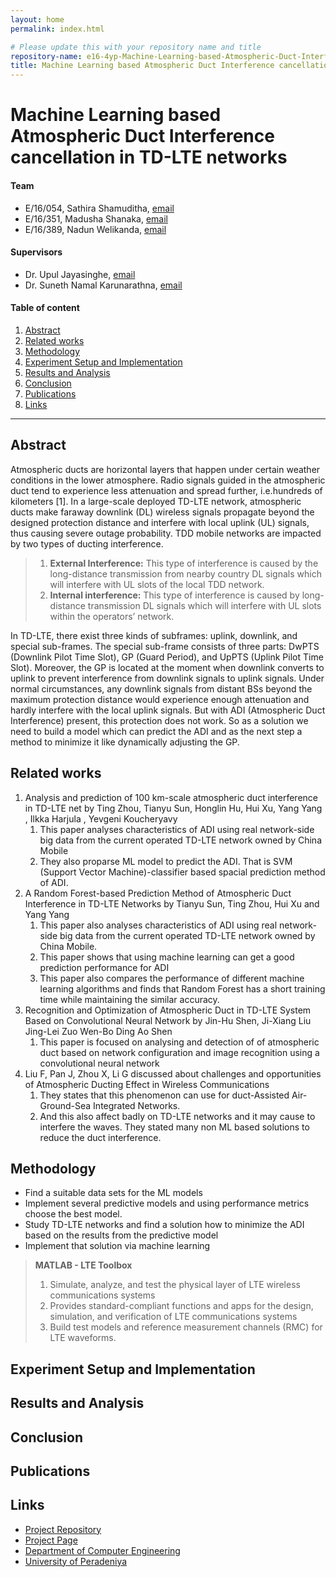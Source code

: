 ```yaml
---
layout: home
permalink: index.html

# Please update this with your repository name and title
repository-name: e16-4yp-Machine-Learning-based-Atmospheric-Duct-Interference-cancellation-in-TD-LTE-networkseYY-4yp-project-template
title: Machine Learning based Atmospheric Duct Interference cancellation in TD-LTE networks
---
```


[comment]: # "This is the standard layout for the project, but you can clean this and use your own template"

# Machine Learning based Atmospheric Duct Interference cancellation in TD-LTE networks

#### Team

- E/16/054, Sathira Shamuditha, [email](mailto:e16054@eng.pdn.ac.lk)
- E/16/351, Madusha Shanaka, [email](mailto:e16351@eng.pdn.ac.lk)
- E/16/389, Nadun Welikanda, [email](mailto:e16389@eng.pdn.ac.lk)

#### Supervisors

- Dr. Upul Jayasinghe, [email](mailto:upuljm@eng.pdn.ac.lk)
- Dr. Suneth Namal Karunarathna, [email](mailto:namal@eng.pdn.ac.lk)

#### Table of content

1. [Abstract](#abstract)
2. [Related works](#related-works)
3. [Methodology](#methodology)
4. [Experiment Setup and Implementation](#experiment-setup-and-implementation)
5. [Results and Analysis](#results-and-analysis)
6. [Conclusion](#conclusion)
7. [Publications](#publications)
8. [Links](#links)

---

## Abstract

Atmospheric ducts are horizontal layers that happen under certain weather conditions in the lower atmosphere. Radio signals guided in the atmospheric duct tend to experience less attenuation and spread further, i.e.hundreds of kilometers [1]. In a large-scale deployed TD-LTE network, atmospheric ducts make faraway downlink (DL) wireless signals propagate beyond the designed protection distance and interfere with local uplink (UL) signals, thus causing severe outage probability. TDD mobile networks are impacted by two types of ducting interference.  

> 1. **External Interference:** This type of interference is caused by the long-distance transmission from nearby country DL signals which will interfere with UL slots of the local TDD network.
> 2. **Internal interference:** This type of interference is caused by long-distance transmission DL signals which will interfere with UL slots within the operators’ network.  

In TD-LTE, there exist three kinds of subframes: uplink, downlink, and special sub-frames. The special sub-frame consists of three parts: DwPTS (Downlink Pilot Time Slot), GP (Guard Period), and UpPTS (Uplink Pilot Time Slot). Moreover, the GP is located at the moment when downlink converts to uplink to prevent interference from downlink signals to uplink signals. Under normal circumstances, any downlink signals from distant BSs beyond the maximum protection distance would experience enough attenuation and hardly interfere with the local uplink signals. But with ADI (Atmospheric Duct Interference)  present, this protection does not work. So as a solution we need to build a model which can predict the ADI and as the next step a method to minimize it like dynamically adjusting the GP.  

## Related works
1. Analysis and prediction of 100 km-scale atmospheric duct interference in TD-LTE net by Ting Zhou, Tianyu Sun, Honglin Hu, Hui Xu, Yang Yang , Ilkka Harjula , Yevgeni Koucheryavy
   1. This paper analyses characteristics of ADI using real network-side big data from the current operated TD-LTE network owned by China Mobile
   2. They also proparse ML model to predict the ADI. That is  SVM (Support Vector Machine)-classifier based spacial prediction method of ADI.
2. A Random Forest-based Prediction Method of Atmospheric Duct Interference in TD-LTE Networks by Tianyu Sun, Ting Zhou, Hui Xu and Yang Yang
   1. This paper also analyses characteristics of ADI using real network-side big data from the current operated TD-LTE network owned by China Mobile.
   2. This paper shows that using machine learning can get a good prediction performance for ADI
   3. This paper also compares the performance of different machine learning algorithms and finds  that Random Forest has a short training time while maintaining the similar accuracy.
3. Recognition and Optimization of Atmospheric Duct in TD-LTE System Based on Convolutional Neural Network by Jin-Hu Shen, Ji-Xiang Liu Jing-Lei Zuo Wen-Bo Ding Ao Shen
   1. This paper is focused on analysing and detection of of atmospheric duct based on network configuration and image recognition using a convolutional neural network
4. Liu F, Pan J, Zhou X, Li G discussed about challenges and opportunities of Atmospheric Ducting Effect in Wireless Communications
   1. They states that this phenomenon can use for duct-Assisted Air-Ground-Sea Integrated Networks.
   2. And this also affect badly on TD-LTE networks and it may cause to interfere the waves. They stated many non ML based solutions to reduce the duct interference.

## Methodology
* Find a suitable data sets for the ML models
* Implement several predictive models and using performance metrics choose the best model.
* Study TD-LTE networks and find a solution how to minimize the ADI based on the results from the predictive model
* Implement that solution via machine learning

> **MATLAB - LTE Toolbox**  
> 1. Simulate, analyze, and test the physical layer of LTE wireless communications systems
> 2. Provides standard-compliant functions and apps for the design, simulation, and verification of LTE communications systems
> 3. Build test models and reference measurement channels (RMC) for LTE waveforms.



## Experiment Setup and Implementation

## Results and Analysis

## Conclusion

## Publications
[//]: # "Note: Uncomment each once you uploaded the files to the repository"

<!-- 1. [Semester 7 report](./) -->
<!-- 2. [Semester 7 slides](./) -->
<!-- 3. [Semester 8 report](./) -->
<!-- 4. [Semester 8 slides](./) -->
<!-- 5. Author 1, Author 2 and Author 3 "Research paper title" (2021). [PDF](./). -->


## Links

[//]: # ( NOTE: EDIT THIS LINKS WITH YOUR REPO DETAILS )

- [Project Repository](https://github.com/cepdnaclk/e16-4yp-Machine-Learning-based-Atmospheric-Duct-Interference-cancellation-in-TD-LTE-networks)
- [Project Page](https://cepdnaclk.github.io/e16-4yp-Machine-Learning-based-Atmospheric-Duct-Interference-cancellation-in-TD-LTE-networks/)
- [Department of Computer Engineering](http://www.ce.pdn.ac.lk/)
- [University of Peradeniya](https://eng.pdn.ac.lk/)
